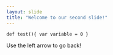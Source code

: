 ```yaml
---
layout: slide
title: "Welcome to our second slide!"
---
```

    def test(){ var variable = 0 }
Use the left arrow to go back!
